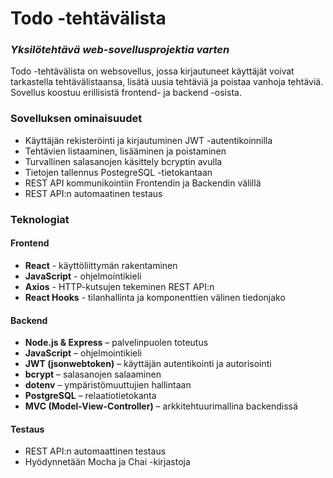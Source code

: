 # Todo -tehtävälista

### _Yksilötehtävä web-sovellusprojektia varten_

Todo -tehtävälista on websovellus, jossa kirjautuneet käyttäjät voivat tarkastella tehtävälistaansa, lisätä uusia tehtäviä ja poistaa vanhoja tehtäviä.
Sovellus koostuu erillisistä frontend- ja backend -osista.

### Sovelluksen ominaisuudet

- Käyttäjän rekisteröinti ja kirjautuminen JWT -autentikoinnilla
- Tehtävien listaaminen, lisääminen ja poistaminen
- Turvallinen salasanojen käsittely bcryptin avulla
- Tietojen tallennus PostegreSQL -tietokantaan
- REST API kommunikointiin Frontendin ja Backendin välillä
- REST API:n automaatinen testaus

### Teknologiat

#### Frontend

- **React** - käyttöliittymän rakentaminen
- **JavaScript** - ohjelmointikieli
- **Axios** - HTTP-kutsujen tekeminen REST API:n
- **React Hooks** - tilanhallinta ja komponenttien välinen tiedonjako

#### Backend

- **Node.js & Express** – palvelinpuolen toteutus
- **JavaScript** – ohjelmointikieli
- **JWT (jsonwebtoken)** – käyttäjän autentikointi ja autorisointi
- **bcrypt** – salasanojen salaaminen
- **dotenv** – ympäristömuuttujien hallintaan
- **PostgreSQL** – relaatiotietokanta
- **MVC (Model-View-Controller)** – arkkitehtuurimallina backendissä

#### Testaus

- REST API:n automaattinen testaus
- Hyödynnetään Mocha ja Chai -kirjastoja


